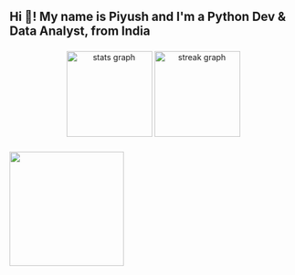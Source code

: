 <h2 align="left">Hi 👋! My name is Piyush and I'm a Python Dev & Data Analyst, from India</h2>

###

<div align="center">
  <img src="https://github-readme-stats.vercel.app/api?username=capybara-brain346&hide_title=false&hide_rank=false&show_icons=true&include_all_commits=true&count_private=true&disable_animations=false&theme=dracula&locale=en&hide_border=false" height="150" alt="stats graph"  />
  <img src="https://streak-stats.demolab.com?user=capybara-brain346&locale=en&mode=daily&theme=dracula&hide_border=false&border_radius=5" height="150" alt="streak graph"  />
</div>

###

<img align="center" height="200" src="https://media.giphy.com/media/tHIRLHtNwxpjIFqPdV/giphy.gif?cid=82a1493bw1e7spu6v1vn03drm8wlff4w3gs8byp5lmt57hi8&ep=v1_gifs_trending&rid=giphy.gif&ct=g"  />

###




<br clear="both">

